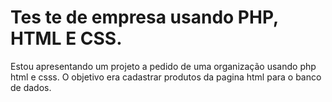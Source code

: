 # Tes te de empresa usando PHP, HTML E CSS.
Estou apresentando um projeto a pedido de uma organização usando php html e csss. 
O objetivo era cadastrar produtos da pagina html para o banco de dados.
